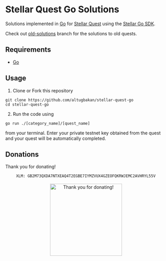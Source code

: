 # Stellar Quest Go Solutions

Solutions implemented in [Go](https://golang.org/) for [Stellar Quest](https://quest.stellar.org/) using the [Stellar Go SDK](https://github.com/stellar/go).

Check out [old-solutions](https://github.com/altugbakan/stellar-quest-go/tree/old-solutions) branch for the solutions to old quests.

## Requirements

- [Go](https://go.dev/)

## Usage

1. Clone or Fork this repository

```shell
git clone https://github.com/altugbakan/stellar-quest-go
cd stellar-quest-go
```

2. Run the code using

```shell
go run ./[category_name]/[quest_name]
```

from your terminal. Enter your private testnet key obtained from the quest and your quest will be automatically completed.

## Donations

Thank you for donating!

<div align="center">
  <code>XLM: GB2M73QXDA7NTXEAQ4T2EGBE7IYMZVUX4GZEOFQKRWJEMC2AVHRYL55V</code><br><br>
  <img src="https://user-images.githubusercontent.com/43248015/138143171-ecc7a079-0303-47fa-a30b-05c3305a3721.png" width="225" alt="Thank you for donating!">
</div>
